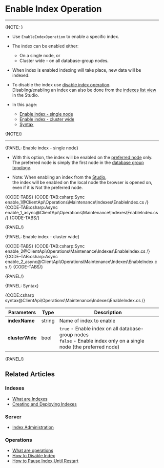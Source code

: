 # Enable Index Operation

 ---

{NOTE: }

* Use `EnableIndexOperation` to enable a specific index.  

* The index can be enabled either:  
    * On a single node, or  
    * Cluster wide - on all database-group nodes.  

* When index is enabled indexing will take place, new data will be indexed.  

* To disable the index use [disable index operation](../../../../client-api/operations/maintenance/indexes/disable-index).  
  Disabling/enabling an index can also be done from the [indexes list view](../../../../studio/database/indexes/indexes-list-view#indexes-list-view---actions) in the Studio.

* In this page:
    * [Enable index - single node](../../../../client-api/operations/maintenance/indexes/enable-index#enable-index---single-node)
    * [Enable index - cluster wide](../../../../client-api/operations/maintenance/indexes/enable-index#enable-index---cluster-wide)
    * [Syntax](../../../../client-api/operations/maintenance/indexes/enable-index#syntax)

{NOTE/}

---

{PANEL: Enable index - single node}

* With this option, the index will be enabled on the [preferred node](../../../../client-api/configuration/load-balance-and-failover#preferred-node) only.  
  The preferred node is simply the first node in the [database group topology](../../../../studio/database/settings/manage-database-group).

* Note: When enabling an index from the [Studio](../../../../studio/database/indexes/indexes-list-view#indexes-list-view---actions),  
  the index will be enabled on the local node the browser is opened on, even if it is Not the preferred node.

{CODE-TABS}
{CODE-TAB:csharp:Sync enable_1@ClientApi\Operations\Maintenance\Indexes\EnableIndex.cs /}
{CODE-TAB:csharp:Async enable_1_async@ClientApi\Operations\Maintenance\Indexes\EnableIndex.cs /}
{CODE-TABS/}

{PANEL/}

{PANEL: Enable index - cluster wide}

{CODE-TABS}
{CODE-TAB:csharp:Sync enable_2@ClientApi\Operations\Maintenance\Indexes\EnableIndex.cs /}
{CODE-TAB:csharp:Async enable_2_async@ClientApi\Operations\Maintenance\Indexes\EnableIndex.cs /}
{CODE-TABS/}

{PANEL/}

{PANEL: Syntax}

{CODE:csharp syntax@ClientApi\Operations\Maintenance\Indexes\EnableIndex.cs /}

| Parameters | Type | Description |
| - | - | - |
| **indexName** | string | Name of index to enable |
| **clusterWide** | bool | `true` - Enable index on all database-group nodes<br>`false` - Enable index only on a single node (the preferred node) |

{PANEL/}

## Related Articles

### Indexes

- [What are Indexes](../../../../indexes/what-are-indexes)
- [Creating and Deploying Indexes](../../../../indexes/creating-and-deploying)

### Server

- [Index Administration](../../../../server/administration/index-administration)

### Operations

- [What are operations](../../../../client-api/operations/what-are-operations)
- [How to Disable Index](../../../../client-api/operations/maintenance/indexes/disable-index)
- [How to Pause Index Until Restart](../../../../client-api/operations/maintenance/indexes/stop-index)
